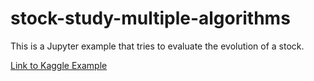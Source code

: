 # stock-study-multiple-algorithms
This is a Jupyter example that tries to evaluate the evolution of a stock. 

[Link to Kaggle Example](https://www.kaggle.com/code/claudiuivanescu/stock-study-multiple-algorithms)
